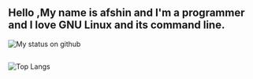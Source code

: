 ## Hello ,My name is afshin and I'm a programmer and I love GNU Linux and its command line.

![My status on github](https://github-readme-stats.vercel.app/api?username=iafshinafshin&rank_icon=github&show_icons=true&theme=tokyonight)<br>
##
![Top Langs](https://github-readme-stats.vercel.app/api/top-langs/?username=iafshinafshin&hide_progress=true&show_icons=true&theme=tokyonight&layout=compact)

